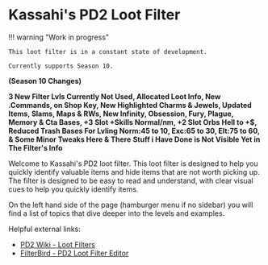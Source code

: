 # Kassahi's PD2 Loot Filter

!!! warning "Work in progress"

    This loot filter is in a constant state of development.

    Currently supports Season 10.

**(Season 10 Changes)**

**3 New Filter Lvls Currently Not Used, Allocated Loot Info, New .Commands, on Shop Key, New Highlighted Charms & Jewels, Updated Items, Slams, Maps & RWs, New Infinity, Obsession, Fury, Plague, Memory & Cta Bases, +3 Slot +Skills Normal/nm, +2 Slot Orbs Hell to +$, Reduced Trash Bases For Lvling Norm:45 to 10, Exc:65 to 30, Elt:75 to 60, & Some Minor Tweaks Here & There**
**Stuff i Have Done is Not Visible Yet in The Filter's Info**


Welcome to Kassahi's PD2 loot filter. This loot filter is designed to help you quickly identify valuable items and hide items that are not worth picking up. The filter is designed to be easy to read and understand, with clear visual cues to help you quickly identify items.

On the left hand side of the page (hamburger menu if no sidebar) you will find a list of topics that dive deeper into the levels and examples.

Helpful external links:

-   [PD2 Wiki - Loot Filters](https://wiki.projectdiablo2.com/wiki/Item_Filtering)
-   [FilterBird - PD2 Loot Filter Editor](https://betweenwalls.github.io/filterbird/?v=PD2)
